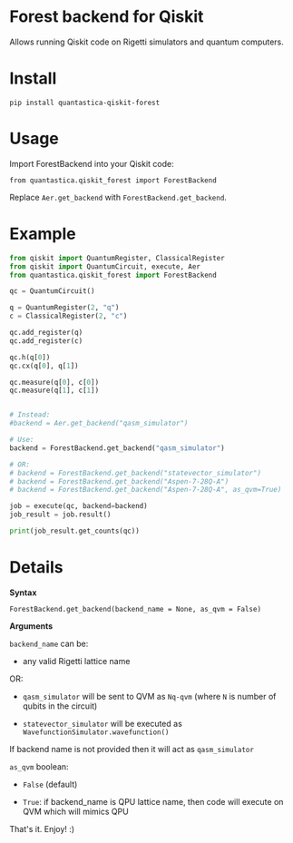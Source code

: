 # Forest backend for Qiskit

Allows running Qiskit code on Rigetti simulators and quantum computers.


# Install

```
pip install quantastica-qiskit-forest
```

# Usage

Import ForestBackend into your Qiskit code:

```
from quantastica.qiskit_forest import ForestBackend
```

Replace `Aer.get_backend` with `ForestBackend.get_backend`.

# Example

```python
from qiskit import QuantumRegister, ClassicalRegister
from qiskit import QuantumCircuit, execute, Aer
from quantastica.qiskit_forest import ForestBackend

qc = QuantumCircuit()

q = QuantumRegister(2, "q")
c = ClassicalRegister(2, "c")

qc.add_register(q)
qc.add_register(c)

qc.h(q[0])
qc.cx(q[0], q[1])

qc.measure(q[0], c[0])
qc.measure(q[1], c[1])


# Instead:
#backend = Aer.get_backend("qasm_simulator")

# Use:
backend = ForestBackend.get_backend("qasm_simulator")

# OR:
# backend = ForestBackend.get_backend("statevector_simulator")
# backend = ForestBackend.get_backend("Aspen-7-28Q-A")
# backend = ForestBackend.get_backend("Aspen-7-28Q-A", as_qvm=True)

job = execute(qc, backend=backend)
job_result = job.result()

print(job_result.get_counts(qc))

```


# Details

**Syntax**

`ForestBackend.get_backend(backend_name = None, as_qvm = False)`


**Arguments**

`backend_name` can be:

- any valid Rigetti lattice name

OR:

- `qasm_simulator` will be sent to QVM as `Nq-qvm` (where `N` is number of qubits in the circuit)

- `statevector_simulator` will be executed as `WavefunctionSimulator.wavefunction()`

If backend name is not provided then it will act as `qasm_simulator`

`as_qvm` boolean:

- `False` (default)

- `True`: if backend_name is QPU lattice name, then code will execute on QVM which will mimics QPU 


That's it. Enjoy! :)
